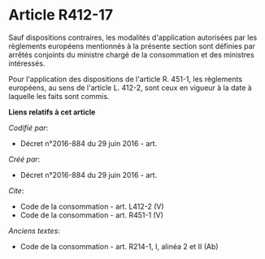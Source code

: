 # Article R412-17

Sauf dispositions contraires, les modalités d'application autorisées par les règlements européens mentionnés à la présente
section sont définies par arrêtés conjoints du ministre chargé de la consommation et des ministres intéressés. 

Pour l'application des dispositions de l'article R. 451-1, les règlements européens, au sens de l'article L. 412-2, sont ceux
en vigueur à la date à laquelle les faits sont commis.

**Liens relatifs à cet article**

_Codifié par_:

  - Décret n°2016-884 du 29 juin 2016 - art.

_Créé par_:

  - Décret n°2016-884 du 29 juin 2016 - art.

_Cite_:

  - Code de la consommation - art. L412-2 (V)
  - Code de la consommation - art. R451-1 (V)

_Anciens textes_:

  - Code de la consommation - art. R214-1, I, alinéa 2 et II (Ab)
